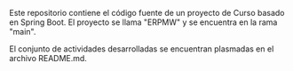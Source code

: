 Este repositorio contiene el código fuente de un proyecto de Curso basado en Spring Boot. 
El proyecto se llama "ERPMW" y se encuentra en la rama "main".

El conjunto de actividades desarrolladas se encuentran plasmadas en el archivo README.md.